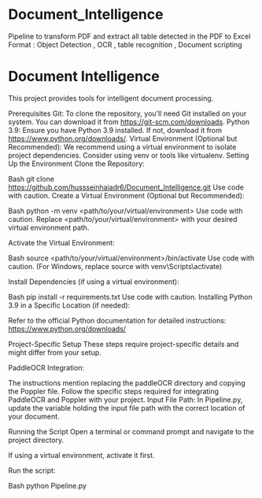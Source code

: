 # Document_Intelligence
Pipeline to transform PDF and extract all table detected in the PDF to Excel Format : Object Detection , OCR , table recognition , Document scripting
# Document Intelligence

This project provides tools for intelligent document processing.

Prerequisites
Git: To clone the repository, you'll need Git installed on your system. You can download it from https://git-scm.com/downloads.
Python 3.9: Ensure you have Python 3.9 installed. If not, download it from https://www.python.org/downloads/.
Virtual Environment (Optional but Recommended): We recommend using a virtual environment to isolate project dependencies. Consider using venv or tools like virtualenv.
Setting Up the Environment
Clone the Repository:

Bash
git clone https://github.com/hussseinhaiadr6/Document_Intelligence.git
Use code with caution.
Create a Virtual Environment (Optional but Recommended):

Bash
python -m venv <path/to/your/virtual/environment>
Use code with caution.
Replace <path/to/your/virtual/environment> with your desired virtual environment path.

Activate the Virtual Environment:

Bash
source <path/to/your/virtual/environment>/bin/activate
Use code with caution.
(For Windows, replace source with venv\Scripts\activate)

Install Dependencies (if using a virtual environment):

Bash
pip install -r requirements.txt
Use code with caution.
Installing Python 3.9 in a Specific Location (if needed):

Refer to the official Python documentation for detailed instructions: https://www.python.org/downloads/

Project-Specific Setup
These steps require project-specific details and might differ from your setup.

PaddleOCR Integration:

The instructions mention replacing the paddleOCR directory and copying the Poppler file.
Follow the specific steps required for integrating PaddleOCR and Poppler with your project.
Input File Path: In Pipeline.py, update the variable holding the input file path with the correct location of your document.

Running the Script
Open a terminal or command prompt and navigate to the project directory.

If using a virtual environment, activate it first.

Run the script:

Bash
python Pipeline.py
